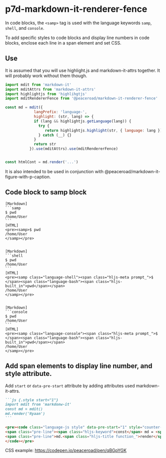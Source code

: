 # p7d-markdown-it-renderer-fence

In code blocks, the `<samp>` tag is used with the language keywords `samp`, `shell`, and `console`.

To add specific styles to code blocks and display line numbers in code blocks, enclose each line in a span element and set CSS.

## Use

It is assumed that you will use  highlight.js and markdown-it-attrs together. It will probably work without them though.

```js
import mdit from 'markdown-it'
import mditAttrs from 'markdown-it-attrs'
import highlightjs from 'highlihgtjs'
import mditRendererFence from '@peaceroad/markdown-it-renderer-fence'

const md = mdit({
             langPrefix: 'language-',
             highlight: (str, lang) => {
             if (lang && highlightjs.getLanguage(lang)) {
               try {
                  return highlightjs.highlight(str, { language: lang }).value
               } catch (__) {}
             }
             return str
           }).use(mditAttrs).use(mditRendererFence)


const htmlCont = md.render('...')
```

It is also intended to be used in conjunction with @peaceroad/markdown-it-figure-with-p-caption.

## Code block to samp block

~~~
[Markdown]
```samp
$ pwd
/home/User
```
[HTML]
<pre><samp>$ pwd
/home/User
</samp></pre>


[Markdown]
```shell
$ pwd
/home/User
```
[HTML]
<pre><samp class="language-shell"><span class="hljs-meta prompt_">$ </span><span class="language-bash"><span class="hljs-built_in">pwd</span></span>
/home/User
</samp></pre>


[Markdown]
```console
$ pwd
/home/User
```
[HTML]
<pre><samp class="language-console"><span class="hljs-meta prompt_">$ </span><span class="language-bash"><span class="hljs-built_in">pwd</span></span>
/home/User
</samp></pre>
~~~


## Add span elements to display line number, and style attribute.

Add `start` or `data-pre-start` attribute by adding attributes used markdown-it-attrs.

~~~md
```js {.style start="1"}
import mdit from 'markdonw-it'
const md = mdit()
md.render('Nyaan')
```
~~~

~~~html
<pre><code class="language-js style" data-pre-start="1" style="counter-set:pre-line-number 1;"><span class="pre-line"><span class="hljs-keyword">import</span> mdit <span class="hljs-keyword">from</span> <span class="hljs-string">&#x27;markdonw-it&#x27;</span></span>
<span class="pre-line"><span class="hljs-keyword">const</span> md = <span class="hljs-title function_">mdit</span>()</span>
<span class="pre-line">md.<span class="hljs-title function_">render</span>(<span class="hljs-string">&#x27;Nyaan&#x27;</span>)</span>
</code></pre>
~~~

CSS example: <https://codepen.io/peaceroad/pen/qBGpYGK>
